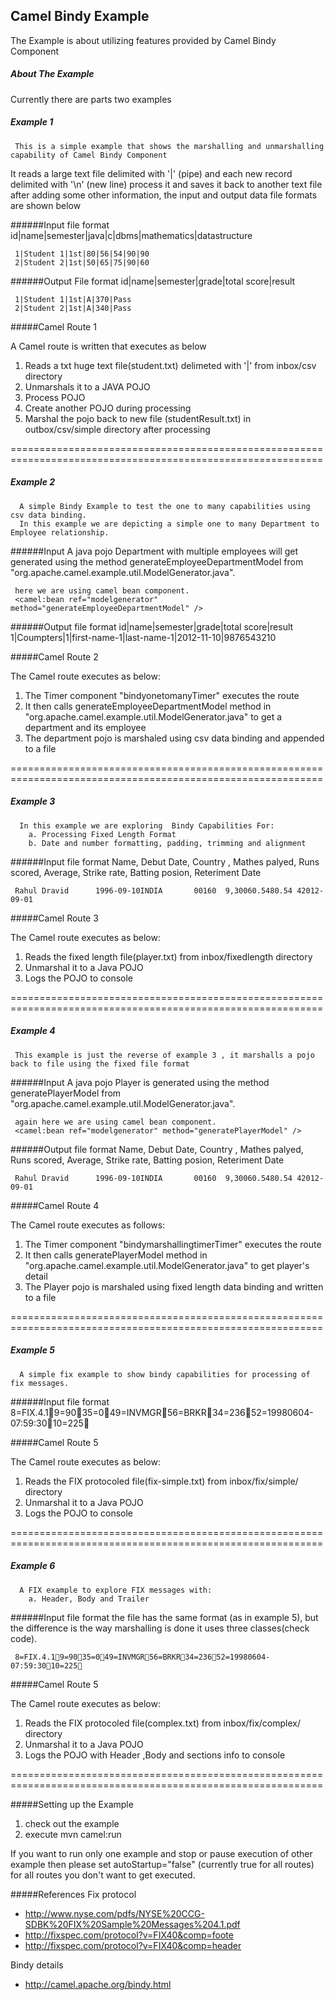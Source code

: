 Camel Bindy Example
-----------------------------------------

The Example is about utilizing features provided by Camel Bindy Component

##### About The Example

Currently there are parts two examples 

#####     Example 1
     This is a simple example that shows the marshalling and unmarshalling capability of Camel Bindy Component

 
It reads a large text file delimited with '|' (pipe) and each new record delimited with '\n' (new line)
process it and saves it back to another text file after adding some other information, the input and output data file
formats are shown below 


######Input file format
     id|name|semester|java|c|dbms|mathematics|datastructure

     1|Student 1|1st|80|56|54|90|90
     2|Student 2|1st|50|65|75|90|60  

######Output File format
     id|name|semester|grade|total score|result    

     1|Student 1|1st|A|370|Pass
     2|Student 2|1st|A|340|Pass 
          
#####Camel Route 1

A Camel route is written that executes as below

1. Reads a txt huge text file(student.txt) delimeted with '|'  from inbox/csv directory
2. Unmarshals it to a JAVA POJO
3. Process POJO
4. Create another POJO during processing
4. Marshal the pojo back to new file (studentResult.txt) in outbox/csv/simple directory after processing

============================================================================================================
#####     Example 2
      A simple Bindy Example to test the one to many capabilities using csv data binding.
      In this example we are depicting a simple one to many Department to Employee relationship.

######Input
	 A java pojo Department with multiple employees will get generated using the method generateEmployeeDepartmentModel 
	 from "org.apache.camel.example.util.ModelGenerator.java".
	 
	 here we are using camel bean component.
     <camel:bean ref="modelgenerator" method="generateEmployeeDepartmentModel" />

######Output file format
     id|name|semester|grade|total score|result 
     1|Coumpters|1|first-name-1|last-name-1|2012-11-10|9876543210

#####Camel Route 2

The Camel route executes as below:

1. The Timer component "bindyonetomanyTimer" executes the route
2. It then calls generateEmployeeDepartmentModel method in  "org.apache.camel.example.util.ModelGenerator.java" to get a department and its employee
3. The department pojo is marshaled using csv data binding and appended to a file

============================================================================================================
#####     Example 3
      In this example we are exploring  Bindy Capabilities For:
        a. Processing Fixed Length Format
        b. Date and number formatting, padding, trimming and alignment 
     
######Input file format
     Name, Debut Date, Country , Mathes palyed, Runs scored, Average, Strike rate, Batting posion, Reteriment Date
     
     Rahul Dravid      1996-09-10INDIA       00160  9,30060.5480.54 42012-09-01

#####Camel Route 3

The Camel route executes as below:

1. Reads the fixed length file(player.txt) from inbox/fixedlength directory
2. Unmarshal it to a Java POJO
3. Logs the POJO to console

============================================================================================================
#####     Example 4
     This example is just the reverse of example 3 , it marshalls a pojo back to file using the fixed file format

######Input
	 A java pojo Player is generated using the method generatePlayerModel 
	 from "org.apache.camel.example.util.ModelGenerator.java".
	 
	 again here we are using camel bean component.
     <camel:bean ref="modelgenerator" method="generatePlayerModel" />
         
######Output file format
     Name, Debut Date, Country , Mathes palyed, Runs scored, Average, Strike rate, Batting posion, Reteriment Date
     
     Rahul Dravid      1996-09-10INDIA       00160  9,30060.5480.54 42012-09-01

#####Camel Route 4

The Camel route executes as follows:

1. The Timer component "bindymarshallingtimerTimer" executes the route
2. It then calls generatePlayerModel method in  "org.apache.camel.example.util.ModelGenerator.java" to get player's detail
3. The Player pojo is marshaled using fixed length data binding and written to a file


============================================================================================================
#####     Example 5
      A simple fix example to show bindy capabilities for processing of fix messages.
     
######Input file format
     8=FIX.4.19=9035=049=INVMGR56=BRKR34=23652=19980604-07:59:3010=225

#####Camel Route 5

The Camel route executes as below:

1. Reads the FIX protocoled file(fix-simple.txt) from inbox/fix/simple/ directory
2. Unmarshal it to a Java POJO
3. Logs the POJO to console

============================================================================================================
#####     Example 6
      A FIX example to explore FIX messages with:
        a. Header, Body and Trailer
     
######Input file format
	 the file has the same format (as in example 5), but the difference is the way marshalling is done
	 it uses three classes(check code).
	 
     8=FIX.4.19=9035=049=INVMGR56=BRKR34=23652=19980604-07:59:3010=225

#####Camel Route 5

The Camel route executes as below:

1. Reads the FIX protocoled file(complex.txt) from inbox/fix/complex/ directory
2. Unmarshal it to a Java POJO
3. Logs the POJO with Header ,Body and sections info to  console

============================================================================================================

#####Setting up the Example

1. check out the example
2. execute mvn camel:run

If you want to run only one example and stop or pause execution of other example then please set autoStartup="false" 
(currently true for all routes) for all routes you don't want to get executed.



#####References
Fix protocol
* http://www.nyse.com/pdfs/NYSE%20CCG-SDBK%20FIX%20Sample%20Messages%204.1.pdf
* http://fixspec.com/protocol?v=FIX40&comp=foote
* http://fixspec.com/protocol?v=FIX40&comp=header
			
Bindy details
* http://camel.apache.org/bindy.html